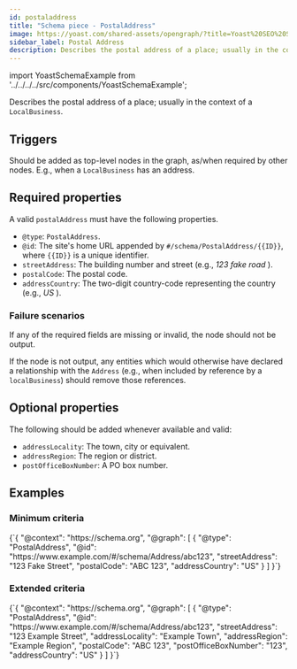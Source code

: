 ```yaml
---
id: postaladdress
title: "Schema piece - PostalAddress"
image: https://yoast.com/shared-assets/opengraph/?title=Yoast%20SEO%20Schema%20piece:%20PostalAddress
sidebar_label: Postal Address
description: Describes the postal address of a place; usually in the context of a 'LocalBusiness'.
---
```

import YoastSchemaExample from '../../../../src/components/YoastSchemaExample';

Describes the postal address of a place; usually in the context of a `LocalBusiness`.

## Triggers
Should be added as top-level nodes in the graph, as/when required by other nodes. E.g., when a `LocalBusiness` has an address.

## Required properties
A valid `postalAddress` must have the following properties.

* `@type`: `PostalAddress`.
* `@id`: The site's home URL appended by `#/schema/PostalAddress/{{ID}}`, where `{{ID}}` is a unique identifier.
* `streetAddress`: The building number and street (e.g., *123 fake road* ).
* `postalCode`: The postal code.
* `addressCountry`: The two-digit country-code representing the country (e.g., *US* ).

### Failure scenarios
If any of the required fields are missing or invalid, the node should not be output.

If the node is not output, any entities which would otherwise have declared a relationship with the `Address` (e.g., when included by reference by a `localBusiness`) should remove those references.

## Optional properties
The following should be added whenever available and valid:

* `addressLocality`: The town, city or equivalent.
* `addressRegion`: The region or district.
* `postOfficeBoxNumber`: A PO box number.

## Examples

### Minimum criteria

<YoastSchemaExample>
{`{
      "@context": "https://schema.org",
      "@graph": [
          {
              "@type": "PostalAddress",
              "@id": "https://www.example.com/#/schema/Address/abc123",
              "streetAddress": "123 Fake Street",
              "postalCode": "ABC 123",
              "addressCountry": "US"
          }
      ]
  }`}
</YoastSchemaExample>

### Extended criteria

<YoastSchemaExample>
{`{
      "@context": "https://schema.org",
      "@graph": [
          {
              "@type": "PostalAddress",
              "@id": "https://www.example.com/#/schema/Address/abc123",
              "streetAddress": "123 Example Street",
              "addressLocality": "Example Town",
              "addressRegion": "Example Region",
              "postalCode": "ABC 123",
              "postOfficeBoxNumber": "123",
              "addressCountry": "US"
          }
      ]
  }`}
</YoastSchemaExample>
